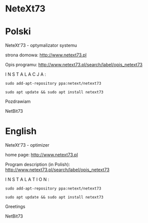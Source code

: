 NeteXt73
========

# Polski

NeteXt'73 - optymalizator systemu

strona domowa: http://www.netext73.pl

Opis programu: http://www.netext73.pl/search/label/opis_netext73

I N S T A L A C J A :

    sudo add-apt-repository ppa:netext/netext73

    sudo apt update && sudo apt install netext73

Pozdrawiam

NetBit73

# English

NeteXt'73 - optimizer

home page: http://www.netext73.pl

Program description (in Polish): http://www.netext73.pl/search/label/opis_netext73

I N S T A L A T I O N :

    sudo add-apt-repository ppa:netext/netext73

    sudo apt update && sudo apt install netext73

Greetings

NetBit73
